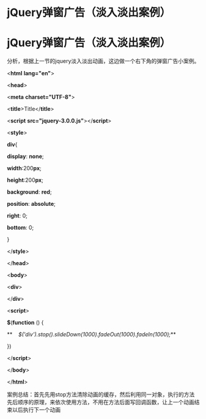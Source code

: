 # jQuery弹窗广告（淡入淡出案例）

# jQuery弹窗广告（淡入淡出案例）

分析，根据上一节的jquery淡入淡出动画，这边做一个右下角的弹窗广告小案例。

<!DOCTYPE **html**>

<**html** **lang="en"**>

<**head**>

<**meta** **charset="UTF-8"**>

<**title**>Title</**title**>

<**script** **src="jquery-3.0.0.js"**></**script**>

<**style**>

**div**{

**display**: **none**;

**width**:200**px**;

**height**:200**px**;

**background**: **red**;

**position**: **absolute**;

**right**: 0;

**bottom**: 0;

}

</**style**>

</**head**>

<**body**>

<**div**>

</**div**>

<**script**>

**$**(**function** () {

**    *$('div').stop().slideDown(1000).fadeOut(1000).fadeIn(1000);***

})

</**script**>

</**body**>

</**html**>

案例总结：首先先用stop方法清除动画的缓存，然后利用同一对象，执行的方法先后顺序的原理，来依次使用方法，不用在方法后面写回调函数，让上一个动画结束以后执行下一个动画